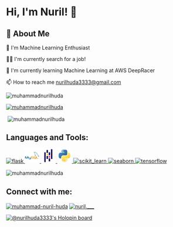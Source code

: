 # Hi, I'm Nuril! 👋



## 🚀 About Me
🤖 I'm Machine Learning Enthusiast

👩‍💻 I'm currently search for a job!

🧠 I'm currently learning Machine Learning at AWS DeepRacer

📫 How to reach me [nurilhuda3333@gmail.com](mailto:nurilhuda3333@gmail.com)



<p align="left"> <img src="https://komarev.com/ghpvc/?username=muhammadnurilhuda&label=Profile%20views&color=0e75b6&style=plastic" alt="muhammadnurilhuda" /> </p>

<p align="left"> <a href="https://github.com/ryo-ma/github-profile-trophy"><img src="https://github-profile-trophy.vercel.app/?username=muhammadnurilhuda" alt="muhammadnurilhuda" /></a> </p>

<p>&nbsp;<img align="center" src="https://github-readme-stats.vercel.app/api?username=muhammadnurilhuda&show_icons=true&locale=en" alt="muhammadnurilhuda" /></p>


<h2 align="left">Languages and Tools:</h2>
<p align="left"> <a href="https://flask.palletsprojects.com/" target="_blank" rel="noreferrer"> <img src="https://www.vectorlogo.zone/logos/pocoo_flask/pocoo_flask-icon.svg" alt="flask" width="40" height="40"/> </a> <a href="https://www.mysql.com/" target="_blank" rel="noreferrer"> <img src="https://raw.githubusercontent.com/devicons/devicon/master/icons/mysql/mysql-original-wordmark.svg" alt="mysql" width="40" height="40"/> </a> <a href="https://pandas.pydata.org/" target="_blank" rel="noreferrer"> <img src="https://raw.githubusercontent.com/devicons/devicon/2ae2a900d2f041da66e950e4d48052658d850630/icons/pandas/pandas-original.svg" alt="pandas" width="40" height="40"/> </a> <a href="https://www.python.org" target="_blank" rel="noreferrer"> <img src="https://raw.githubusercontent.com/devicons/devicon/master/icons/python/python-original.svg" alt="python" width="40" height="40"/> </a> <a href="https://scikit-learn.org/" target="_blank" rel="noreferrer"> <img src="https://upload.wikimedia.org/wikipedia/commons/0/05/Scikit_learn_logo_small.svg" alt="scikit_learn" width="40" height="40"/> </a> <a href="https://seaborn.pydata.org/" target="_blank" rel="noreferrer"> <img src="https://seaborn.pydata.org/_images/logo-mark-lightbg.svg" alt="seaborn" width="40" height="40"/> </a> <a href="https://www.tensorflow.org" target="_blank" rel="noreferrer"> <img src="https://www.vectorlogo.zone/logos/tensorflow/tensorflow-icon.svg" alt="tensorflow" width="40" height="40"/> </a> </p>

<p><img align="center" src="https://github-readme-stats.vercel.app/api/top-langs?username=muhammadnurilhuda&show_icons=true&theme=dracula&locale=en&layout=compact" alt="muhammadnurilhuda" /></p>

<h2 align="left">Connect with me:</h2>
<p align="left">
<a href="https://linkedin.com/in/muhammad-nuril-huda" target="blank"><img align="center" src="https://raw.githubusercontent.com/rahuldkjain/github-profile-readme-generator/master/src/images/icons/Social/linked-in-alt.svg" alt="muhammad-nuril-huda" height="30" width="40" /></a>
<a href="https://instagram.com/nuril.___" target="blank"><img align="center" src="https://raw.githubusercontent.com/rahuldkjain/github-profile-readme-generator/master/src/images/icons/Social/instagram.svg" alt="nuril.___" height="30" width="40" /></a>
</p>



[![@nurilhuda3333's Holopin board](https://holopin.io/api/user/board?user=nurilhuda3333)](https://holopin.io/@nurilhuda3333)



<!---
MuhammadNurilHuda/MuhammadNurilHuda is a ✨ special ✨ repository because its `README.md` (this file) appears on your GitHub profile.
You can click the Preview link to take a look at your changes.
--->
